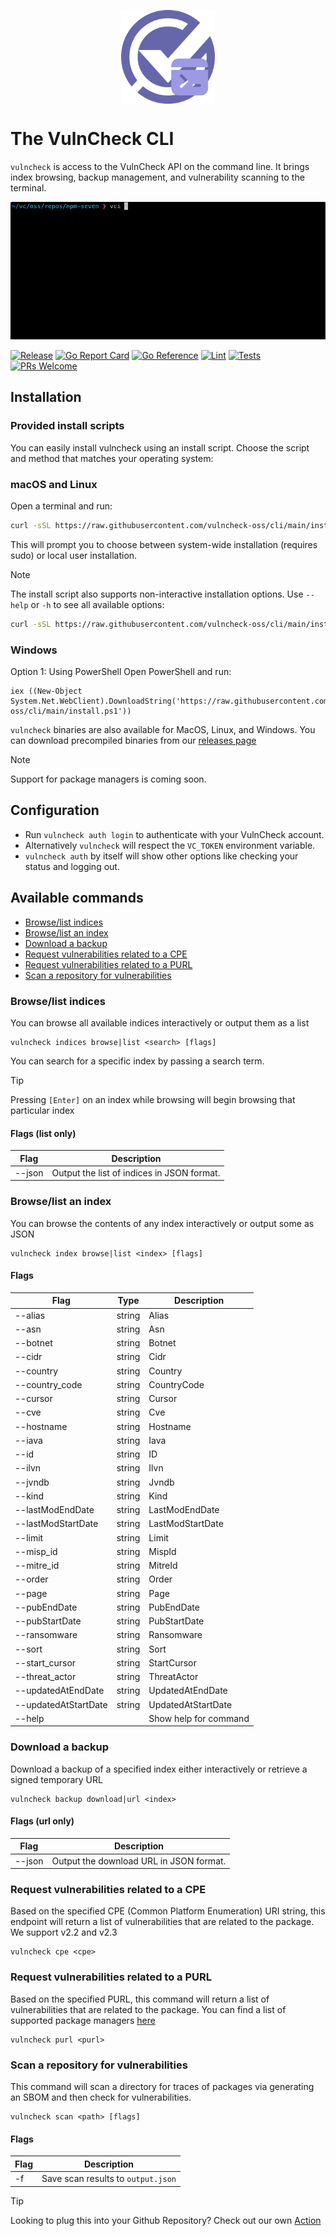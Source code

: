 <p align="center">
    <img src="/logo-cli.png" align="center" alt="VulnCheck Logo" width="150" />
</p>

# The VulnCheck CLI
`vulncheck` is access to the VulnCheck API on the command line. It brings index browsing, backup management, and vulnerability scanning to the terminal.

<p align="center">
    <img src="/vulncheck-scan.gif" />
</p>

[![Release](https://img.shields.io/github/v/release/vulncheck-oss/cli)](https://github.com/vulncheck-oss/cli/releases)
[![Go Report Card](https://goreportcard.com/badge/github.com/vulncheck-oss/cli)](https://goreportcard.com/report/github.com/vulncheck-oss/cli)
[![Go Reference](https://pkg.go.dev/badge/github.com/vulncheck-oss/cli.svg)](https://pkg.go.dev/github.com/vulncheck-oss/cli)
[![Lint](https://github.com/vulncheck-oss/cli/actions/workflows/lint.yml/badge.svg)](https://github.com/vulncheck-oss/cli/actions/workflows/lint.yml)
[![Tests](https://github.com/vulncheck-oss/cli/actions/workflows/test.yml/badge.svg)](https://github.com/vulncheck-oss/cli/actions/workflows/test.yml)
[![PRs Welcome](https://img.shields.io/badge/PRs-welcome-brightgreen.svg)](https://github.com/vulncheck-oss/cli/pulls)

## Installation 

### Provided install scripts

You can easily install vulncheck using an install script. Choose the script and method that matches your operating system:

### macOS and Linux

Open a terminal and run:

```bash
curl -sSL https://raw.githubusercontent.com/vulncheck-oss/cli/main/install.sh | bash
```

This will prompt you to choose between system-wide installation (requires sudo) or local user installation.

> [!NOTE]
> The install script also supports non-interactive installation options. Use `--help` or `-h` to see all available options:
> ```bash
> curl -sSL https://raw.githubusercontent.com/vulncheck-oss/cli/main/install.sh | bash -s -- --help
> ```

### Windows
Option 1: Using PowerShell
Open PowerShell and run:

```
iex ((New-Object System.Net.WebClient).DownloadString('https://raw.githubusercontent.com/vulncheck-oss/cli/main/install.ps1'))
```

`vulncheck` binaries are also available for MacOS, Linux, and Windows. You can download precompiled binaries from our [releases page](https://github.com/vulncheck-oss/cli/releases/latest)


> [!NOTE]
> Support for package managers is coming soon.


## Configuration
* Run `vulncheck auth login` to authenticate with your VulnCheck account.
* Alternatively `vulncheck` will respect the `VC_TOKEN` environment variable.
* `vulncheck auth` by itself will show other options like checking your status and logging out.


## Available commands

- [Browse/list indices](#browselist-indices)
- [Browse/list an index](#browselist-an-index)
- [Download a backup](#download-a-backup)
- [Request vulnerabilities related to a CPE](#request-vulnerabilities-related-to-a-cpe)
- [Request vulnerabilities related to a PURL](#request-vulnerabilities-related-to-a-purl)
- [Scan a repository for vulnerabilities](#scan-a-repository-for-vulnerabilities)


### Browse/list indices
You can browse all available indices interactively or output them as a list

```
vulncheck indices browse|list <search> [flags]
```

You can search for a specific index by passing a search term.

> [!TIP]
> Pressing `[Enter]` on an index while browsing will begin browsing that particular index

#### Flags (list only)

| Flag   | Description                                |
|--------|--------------------------------------------|
| --json | Output the list of indices in JSON format. |



### Browse/list an index

You can browse the contents of any index interactively or output some as JSON

```
vulncheck index browse|list <index> [flags]
```

#### Flags
 
| Flag                   | Type   | Description           |
|------------------------|--------|-----------------------|
| --alias                | string | Alias                 |
| --asn                  | string | Asn                   |
| --botnet               | string | Botnet                |
| --cidr                 | string | Cidr                  |
| --country              | string | Country               |
| --country_code         | string | CountryCode           |
| --cursor               | string | Cursor                |
| --cve                  | string | Cve                   |
| --hostname             | string | Hostname              |
| --iava                 | string | Iava                  |
| --id                   | string | ID                    |
| --ilvn                 | string | Ilvn                  |
| --jvndb                | string | Jvndb                 |
| --kind                 | string | Kind                  |
| --lastModEndDate       | string | LastModEndDate        |
| --lastModStartDate     | string | LastModStartDate      |
| --limit                | string | Limit                 |
| --misp_id              | string | MispId                |
| --mitre_id             | string | MitreId               |
| --order                | string | Order                 |
| --page                 | string | Page                  |
| --pubEndDate           | string | PubEndDate            |
| --pubStartDate         | string | PubStartDate          |
| --ransomware           | string | Ransomware            |
| --sort                 | string | Sort                  |
| --start_cursor         | string | StartCursor           |
| --threat_actor         | string | ThreatActor           |
| --updatedAtEndDate     | string | UpdatedAtEndDate      |
| --updatedAtStartDate   | string | UpdatedAtStartDate    |
| --help                 |        | Show help for command |



### Download a backup 

Download a backup of a specified index either interactively or retrieve a signed temporary URL

```
vulncheck backup download|url <index>
```

#### Flags (url only)

| Flag   | Description                             |
|--------|-----------------------------------------|
| --json | Output the download URL in JSON format. |




### Request vulnerabilities related to a CPE

Based on the specified CPE (Common Platform Enumeration) URI string, this endpoint will return a list of vulnerabilities that are related to the package. We support v2.2 and v2.3

```
vulncheck cpe <cpe>
```


### Request vulnerabilities related to a PURL

Based on the specified PURL, this command will return a list of vulnerabilities that are related to the package.
You can find a list of supported package managers [here](https://docs.vulncheck.com/products/exploit-and-vulnerability-intelligence/package-manager-support)

```
vulncheck purl <purl>
```


### Scan a repository for vulnerabilities
This command will scan a directory for traces of packages via generating an SBOM and then check for vulnerabilities.

```
vulncheck scan <path> [flags]

```

#### Flags
| Flag | Description                        |
|------|------------------------------------|
| -f   | Save scan results to `output.json` |


> [!TIP]
> Looking to plug this into your Github Repository? Check out our own [Action](https://github.com/vulncheck-oss/action)

